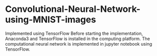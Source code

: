 # Convolutional-Neural-Network-using-MNIST-images
Implemented using TensorFlow
Before starting the implementation, Anaconda3 and TensorFlow is installed in the computing platform. The computational neural network is implemented in jupyter notebook using TensorFlow.
